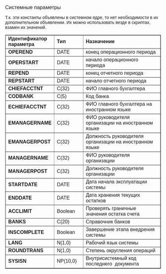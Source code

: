 ﻿<html>
<head>
<title>Системные параметры</title>
</head>

<body>

<p><font face="Arial"><big>Системные параметры</big></font></p>

<p><font face="Arial">Т.к. эти константы объявлены в системном ядре, 
то нет необходимости в их дополнительном объявлении. Их можно использовать везде 
в скриптах, взамен их значений.</font></p>

<table border="1">
  <tr>
    <td width="20%"><font size="3" face="Arial"><strong>Идентификатор 
	параметра</strong></font></td>
    <td width="20%"><font size="3" face="Arial"><strong>Тип</strong></font></td>
    <td width="60%"><font size="3" face="Arial"><strong>Назначение</strong></font></td>
  </tr>
  <tr>
    <td width="20%"><font face="Arial"><strong>OPEREND</strong></font></td>
    <td width="20%"><font face="Arial">DATE</font></td>
    <td width="60%"><font face="Arial">конец операционного периода</font></td>
  </tr>
  <tr>
    <td width="20%"><font face="Arial"><strong>OPERSTART</strong></font></td>
    <td width="20%"><font face="Arial">DATE</font></td>
    <td width="60%"><font face="Arial">начало операционного периода</font></td>
  </tr>
  <tr>
    <td width="20%"><font face="Arial"><strong>REPEND</strong></font></td>
    <td width="20%"><font face="Arial">DATE</font></td>
    <td width="60%"><font face="Arial">конец отчетного периода</font></td>
  </tr>
  <tr>
    <td width="20%"><font face="Arial"><strong>REPSTART</strong></font></td>
    <td width="20%"><font face="Arial">DATE</font></td>
    <td width="60%"><font face="Arial">начало отчетного периода</font></td>
  </tr>
  <tr>
    <td width="20%"><font face="Arial"><strong>CHIEFACCTNT</strong></font></td>
    <td width="20%"><font face="Arial">C(32)</font></td>
    <td width="60%"><font face="Arial">ФИО главного бухгалтера</font></td>
  </tr>
  <tr>
    <td width="20%"><font face="Arial"><strong>CODBANK</strong></font></td>
    <td width="20%"><font face="Arial">C(5)</font></td>
    <td width="60%"><font face="Arial">Код банка</font></td>
  </tr>
  <tr>
    <td width="20%"><font face="Arial"><strong>ECHIEFACCTNT</strong></font></td>
    <td width="20%"><font face="Arial">C(32)</font></td>
    <td width="60%"><font face="Arial">ФИО главного бухгалтера на 
	иностранном языке</font></td>
  </tr>
  <tr>
    <td width="20%"><font face="Arial"><strong>EMANAGERNAME</strong></font></td>
    <td width="20%"><font face="Arial">C(32)</font></td>
    <td width="60%"><font face="Arial">ФИО руководителя организации на 
	иностранном языке</font></td>
  </tr>
  <tr>
    <td width="20%"><font face="Arial"><strong>EMANAGERPOST</strong></font></td>
    <td width="20%"><font face="Arial">C(32)</font></td>
    <td width="60%"><font face="Arial">Должность руководителя 
	организации на иностранном языке</font></td>
  </tr>
  <tr>
    <td width="20%"><font face="Arial"><strong>MANAGERNAME</strong></font></td>
    <td width="20%"><font face="Arial">C(32)</font></td>
    <td width="60%"><font face="Arial">ФИО руководителя организации</font></td>
  </tr>
  <tr>
    <td width="20%"><font face="Arial"><strong>MANAGERPOST</strong></font></td>
    <td width="20%"><font face="Arial">C(32)</font></td>
    <td width="60%"><font face="Arial">Должность руководителя 
	организации</font></td>
  </tr>
  <tr>
    <td width="20%"><font face="Arial"><strong>STARTDATE</strong></font></td>
    <td width="20%"><font face="Arial">DATE</font></td>
    <td width="60%"><font face="Arial">Дата начала эксплуатации 
	системы</font></td>
  </tr>
  <tr>
    <td width="20%"><font face="Arial"><strong>ENDDATE</strong></font></td>
    <td width="20%"><font face="Arial">DATE</font></td>
    <td width="60%"><font face="Arial">Дата хранения текущих остатков</font></td>
  </tr>
  <tr>
    <td width="20%"><font face="Arial"><strong>ACCLIMIT</strong></font></td>
    <td width="20%"><font face="Arial">Boolean</font></td>
    <td width="60%"><font face="Arial">Проверять граничные значения 
	остатка счета</font></td>
  </tr>
  <tr>
    <td width="20%"><font face="Arial"><strong>BANKS</strong></font></td>
    <td width="20%"><font face="Arial">C(20)</font></td>
    <td width="60%"><font face="Arial">Справочник банков</font></td>
  </tr>
  <tr>
    <td width="20%"><font face="Arial"><strong>INSCOMPLETE</strong></font></td>
    <td width="20%"><font face="Arial">Boolean</font></td>
    <td width="60%"><font face="Arial">Завершение этапа внедрения 
	системы</font></td>
  </tr>
  <tr>
    <td width="20%"><font face="Arial"><strong>LANG </strong></font></td>
    <td width="20%"><font face="Arial">N(1,0)</font></td>
    <td width="60%"><font face="Arial">Рабочий язык системы</font></td>
  </tr>
  <tr>
    <td width="20%"><font face="Arial"><strong>ROUNDTRANS</strong></font></td>
    <td width="20%"><font face="Arial">N(1,0)</font></td>
    <td width="60%"><font face="Arial">Степень округления операций</font></td>
  </tr>
  <tr>
    <td width="20%"><font face="Arial"><strong>SYSISN </strong></font></td>
    <td width="20%"><font face="Arial">NP(10,0)</font></td>
    <td width="60%"><font face="Arial">Внутрисистемный код последнего&nbsp; 
	документа</font></td>
  </tr>
</table>

<blockquote>
</blockquote>

<p><font face="Arial"><br>
</font></p>
</body>
</html>
